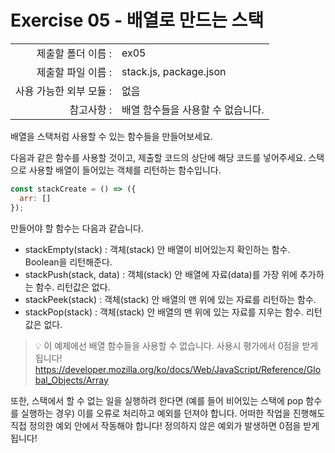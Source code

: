 # Exercise 05 - 배열로 만드는 스택

|                      |                    |
| --------------------:| ------------------ |
|   제출할 폴더 이름 :     |  ex05              |
|   제출할 파일 이름 :     |  stack.js, package.json  |
|   사용 가능한 외부 모듈 : |  없음               |
|   참고사항 :           |  배열 함수들을 사용할 수 없습니다.  |

배열을 스택처럼 사용할 수 있는 함수들을 만들어보세요.

다음과 같은 함수를 사용할 것이고, 제출할 코드의 상단에 해당 코드를 넣어주세요. 스택으로 사용할 배열이 들어있는 객체를 리턴하는 함수입니다.
```javascript
const stackCreate = () => ({
  arr: []
});
```

만들어야 할 함수는 다음과 같습니다.

- stackEmpty(stack) : 객체(stack) 안 배열이 비어있는지 확인하는 함수. Boolean을 리턴해준다.
- stackPush(stack, data) : 객체(stack) 안 배열에 자료(data)를 가장 위에 추가하는 함수. 리턴값은 없다.
- stackPeek(stack) : 객체(stack) 안 배열의 맨 위에 있는 자료를 리턴하는 함수.
- stackPop(stack) : 객체(stack) 안 배열의 맨 위에 있는 자료를 지우는 함수. 리턴값은 없다.

> 💡 이 예제에선 배열 함수들을 사용할 수 없습니다. 사용시 평가에서 0점을 받게 됩니다!
> https://developer.mozilla.org/ko/docs/Web/JavaScript/Reference/Global_Objects/Array

또한, 스택에서 할 수 없는 일을 실행하려 한다면 (예를 들어 비어있는 스택에 pop 함수를 실행하는 경우) 이를 오류로 처리하고 예외를 던져야 합니다. 어떠한 작업을 진행해도 직접 정의한 예외 안에서 작동해야 합니다! 정의하지 않은 예외가 발생하면 0점을 받게 됩니다!
